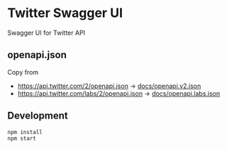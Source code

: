 # Twitter Swagger UI
Swagger UI for Twitter API

## openapi.json
Copy from
- https://api.twitter.com/2/openapi.json -> [docs/openapi.v2.json](docs/openapi.v2.json)
- https://api.twitter.com/labs/2/openapi.json -> [docs/openapi.labs.json](docs/openapi.labs.json)

## Development

```shell
npm install
npm start
```
